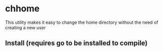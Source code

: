 # chhome

This utility makes it easy to change the home directory without the need of creating a new user

## Install (requires go to be installed to compile)
